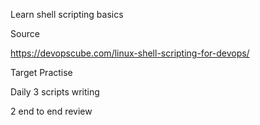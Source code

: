 Learn shell scripting basics

Source 

https://devopscube.com/linux-shell-scripting-for-devops/

Target Practise

Daily 3 scripts writing 

2 end to end review 